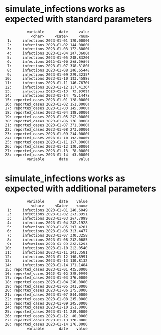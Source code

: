 # simulate_infections works as expected with standard parameters

              variable       date     value
                <char>     <Date>     <num>
     1:     infections 2023-01-01 120.00000
     2:     infections 2023-01-02 144.00000
     3:     infections 2023-01-03 172.80000
     4:     infections 2023-01-04 207.36000
     5:     infections 2023-01-05 248.83200
     6:     infections 2023-01-06 298.59840
     7:     infections 2023-01-07 358.31808
     8:     infections 2023-01-08 286.65446
     9:     infections 2023-01-09 229.32357
    10:     infections 2023-01-10 183.45886
    11:     infections 2023-01-11 146.76709
    12:     infections 2023-01-12 117.41367
    13:     infections 2023-01-13  93.93093
    14:     infections 2023-01-14  75.14475
    15: reported_cases 2023-01-01 128.00000
    16: reported_cases 2023-01-02 151.00000
    17: reported_cases 2023-01-03 145.00000
    18: reported_cases 2023-01-04 188.00000
    19: reported_cases 2023-01-05 252.00000
    20: reported_cases 2023-01-06 276.00000
    21: reported_cases 2023-01-07 371.00000
    22: reported_cases 2023-01-08 273.00000
    23: reported_cases 2023-01-09 234.00000
    24: reported_cases 2023-01-10 192.00000
    25: reported_cases 2023-01-11 157.00000
    26: reported_cases 2023-01-12 120.00000
    27: reported_cases 2023-01-13  78.00000
    28: reported_cases 2023-01-14  63.00000
              variable       date     value

# simulate_infections works as expected with additional parameters

              variable       date    value
                <char>     <Date>    <num>
     1:     infections 2023-01-01 240.6049
     2:     infections 2023-01-02 253.8951
     3:     infections 2023-01-03 267.7099
     4:     infections 2023-01-04 282.1928
     5:     infections 2023-01-05 297.4201
     6:     infections 2023-01-06 313.4477
     7:     infections 2023-01-07 330.3258
     8:     infections 2023-01-08 232.0685
     9:     infections 2023-01-09 222.6294
    10:     infections 2023-01-10 212.0540
    11:     infections 2023-01-11 201.3581
    12:     infections 2023-01-12 190.8991
    13:     infections 2023-01-13 180.8132
    14:     infections 2023-01-14 171.1484
    15: reported_cases 2023-01-01 425.0000
    16: reported_cases 2023-01-02 335.0000
    17: reported_cases 2023-01-03 376.0000
    18: reported_cases 2023-01-04 250.0000
    19: reported_cases 2023-01-05 301.0000
    20: reported_cases 2023-01-06 275.0000
    21: reported_cases 2023-01-07 844.0000
    22: reported_cases 2023-01-08 235.0000
    23: reported_cases 2023-01-09 205.0000
    24: reported_cases 2023-01-10 251.0000
    25: reported_cases 2023-01-11 239.0000
    26: reported_cases 2023-01-12  80.0000
    27: reported_cases 2023-01-13 128.0000
    28: reported_cases 2023-01-14 276.0000
              variable       date    value

